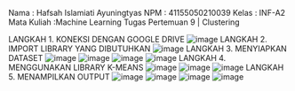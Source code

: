 Nama		: Hafsah Islamiati Ayuningtyas
NPM		: 41155050210039
Kelas		: INF-A2
Mata Kuliah	:Machine Learning
Tugas Pertemuan 9 | Clustering

LANGKAH 1. KONEKSI DENGAN GOOGLE DRIVE
 ![image](https://github.com/user-attachments/assets/d856550b-2dd5-47d7-b235-7266203679df)
LANGKAH 2. IMPORT LIBRARY YANG DIBUTUHKAN
 ![image](https://github.com/user-attachments/assets/81eef1c9-f352-4eec-b314-f0f55ac85811)
LANGKAH 3. MENYIAPKAN DATASET
 ![image](https://github.com/user-attachments/assets/0818a16d-4186-48af-8520-a1dd71f8d1b5)
 ![image](https://github.com/user-attachments/assets/f4d504cd-d2a4-418b-a5eb-986372498b96)
 ![image](https://github.com/user-attachments/assets/19057b22-579d-4b11-8705-a1630eaf8215)
 ![image](https://github.com/user-attachments/assets/7db1bdbc-3c2d-4068-8951-aa049efc0507)
LANGKAH 4. MENGGUNAKAN LIBRARY K-MEANS
 ![image](https://github.com/user-attachments/assets/90764b84-66dc-4ad2-b298-1ebfd94049a2)
 ![image](https://github.com/user-attachments/assets/5dddbc52-d6e1-4c76-ad3f-075885b1ea2e)
 ![image](https://github.com/user-attachments/assets/d6d83c7a-9a12-4c94-bcb2-c004874930fd)
LANGKAH 5. MENAMPILKAN OUTPUT
![image](https://github.com/user-attachments/assets/f413abc5-50f1-4071-aad5-57912176d9f1)
![image](https://github.com/user-attachments/assets/aa2e29aa-83a5-4c07-8bb2-78904cc80ba2)
![image](https://github.com/user-attachments/assets/ce48dda3-2c9f-42d1-a135-ceac06b2191b)
![image](https://github.com/user-attachments/assets/d61e00c0-5c85-4a01-b94f-5e1998e591a0)




 
 
 
 



